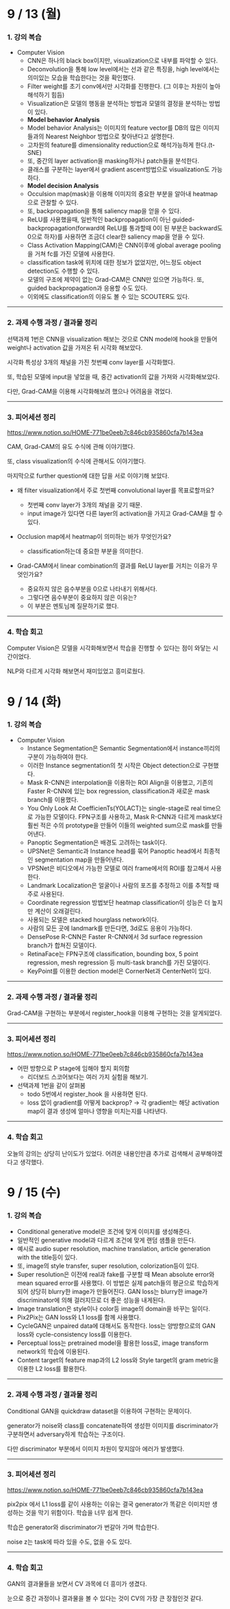 # 9 / 13 (월)

### 1. 강의 복습

- Computer Vision
  - CNN은 하나의 black box이지만, visualization으로 내부를 파악할 수 있다.
  - Deconvolution을 통해 low level에서는 선과 같은 특징을, high level에서는 의미있는 모습을 학습한다는 것을 확인했다.
  - Filter weight를 초기 conv에서만 시각화를 진행한다. (그 이후는 차원이 높아 해석하기 힘듬)
  - Visualization은 모델의 행동을 분석하는 방법과 모델의 결정을 분석하는 방법이 있다.
  - **Model behavior Analysis**
  - Model behavior Analysis는 이미지의 feature vector를 DB의 많은 이미지들과의 Nearest Neighbor 방법으로 찾아낸다고 설명한다.
  - 고차원의 feature를 dimensionality reduction으로 해석가능하게 한다.(t-SNE)
  - 또, 중간의 layer activation을 masking하거나 patch들을 분석한다.
  - 클래스를 구분하는 layer에서 gradient ascent방법으로 visualization도 가능하다.
  - **Model decision Analysis**
  - Occulsion map(mask)을 이용해 이미지의 중요한 부분을 알아내 heatmap으로 관찰할 수 있다.
  - 또, backpropagation을 통해 saliency map을 얻을 수 있다.
  - ReLU를 사용했을때, 일반적인 backpropagation이 아닌 guided-backpropagation(forward에 ReLU를 통과할때 0이 된 부분은 backward도 0으로 하자)를 사용하면 조금더 clear한 saliency map을 얻을 수 있다.
  - Class Activation Mapping(CAM)은 CNN이후에 global average pooling을 거쳐 fc를 가진 모델에 사용한다.
  - classification task에 위치에 대한 정보가 없었지만, 어느정도 object detection도 수행할 수 있다.
  - 모델의 구조에 제약이 없는 Grad-CAM은 CNN만 있으면 가능하다. 또, guided backpropagation과 응용할 수도 있다.
  - 이외에도 classification의 이유도 볼 수 있는 SCOUTER도 있다.


---

### 2. 과제 수행 과정 / 결과물 정리

선택과제 1번은 CNN을 visualization 해보는 것으로 CNN model에 hook을 만들어 weight나 activation 값을 가져온 뒤 시각화 해보았다.

시각화 특성상 3개의 채널을 가진 첫번째 conv layer를 시각화했다.

또, 학습된 모델에 input을 넣었을 때, 중간 activation의 값을 가져와 시각화해보았다.

다만, Grad-CAM을 이용해 시각화해보려 했으나 어려움을 겪었다.

---

### 3. 피어세션 정리

https://www.notion.so/HOME-771be0eeb7c846cb935860cfa7b143ea

CAM, Grad-CAM의 유도 수식에 관해 이야기했다.

또, class visualization의 수식에 관해서도 이야기했다.

마지막으로 further question에 대한 답을 서로 이야기해 보았다.

- 왜 filter visualization에서 주로 첫번째 convolutional layer를 목표로할까요?
  - 첫번째 conv layer가 3개의 채널을 갖기 때문.
  - input image가 있다면 다른 layer의 activation을 가지고 Grad-CAM을 할 수 있다.

- Occlusion map에서 heatmap이 의미하는 바가 무엇인가요?
  - classification하는데 중요한 부분을 의미한다.

- Grad-CAM에서 linear combination의 결과를 ReLU layer를 거치는 이유가 무엇인가요?
  - 중요하지 않은 음수부분을 0으로 나타내기 위해서다.
  - 그렇다면 음수부분이 중요하지 않은 이유는?
  - 이 부분은 멘토님께 질문하기로 했다.

---

### 4. 학습 회고

Computer Vision은 모델을 시각화해보면서 학습을 진행할 수 있다는 점이 와닿는 시간이었다.

NLP와 다르게 시각화 해보면서 재미있었고 흥미로웠다.


# 9 / 14 (화)

### 1. 강의 복습

- Computer Vision
  - Instance Segmentation은 Semantic Segmentation에서 instance끼리의 구분이 가능하여야 한다.
  - 이러한 Instance segmentation의 첫 시작은 Object detection으로 구현했다.
  - Mask R-CNN은 interpolation을 이용하는 ROI Align을 이용했고, 기존의 Faster R-CNN에 있는 box regression, classification과 새로운 mask branch를 이용했다.
  - You Only Look At CoefficienTs(YOLACT)는 single-stage로 real time으로 가능한 모델이다. FPN구조를 사용하고, Mask R-CNN과 다르게 mask보다 훨씬 적은 수의 prototype을 만들어 이들의 weighted sum으로 mask를 만들어낸다.
  - Panoptic Segmentation은 배경도 고려하는 task이다.
  - UPSNet은 Semantic과 Instance head를 묶어 Panoptic head에서 최종적인 segmentation map을 만들어낸다.
  - VPSNet은 비디오에서 가능한 모델로 여러 frame에서의 ROI를 참고해서 사용한다.
  - Landmark Localization은 얼굴이나 사람의 포즈를 추정하고 이를 추적할 때 주로 사용된다.
  - Coordinate regression 방법보단 heatmap classification이 성능은 더 높지만 계산이 오래걸린다.
  - 사용되는 모델은 stacked hourglass network이다.
  - 사람의 모든 곳에 landmark를 만든다면, 3d로도 응용이 가능하다.
  - DensePose R-CNN은 Faster R-CNN에서 3d surface regression branch가 합쳐진 모델이다.
  - RetinaFace는 FPN구조에 classification, bounding box, 5 point regression, mesh regression 등 multi-task branch를 가진 모델이다.
  - KeyPoint를 이용한 dection model은 CornerNet과 CenterNet이 있다.


---

### 2. 과제 수행 과정 / 결과물 정리

Grad-CAM을 구현하는 부분에서 register_hook을 이용해 구현하는 것을 알게되었다.

---

### 3. 피어세션 정리

https://www.notion.so/HOME-771be0eeb7c846cb935860cfa7b143ea

- 어떤 방향으로 P stage에 임해야 할지 회의함
    - 리더보드 스코어보다는 여러 가지 실험을 해보기.
- 선택과제 1번을 같이 살펴봄
    - todo 5번에서 register_hook 을 사용하면 된다.
    - loss 없이 gradient를 어떻게 backprop? → 각 gradient는 해당 activation map이 결과 생성에 얼마나 영향을 미치는지를 나타낸다.

---

### 4. 학습 회고

오늘의 강의는 상당히 난이도가 있었다. 어려운 내용인만큼 추가로 검색해서 공부해야겠다고 생각했다.



# 9 / 15 (수)

### 1. 강의 복습

- Conditional generative model은 조건에 맞게 이미지를 생성해준다.
- 일반적인 generative model과 다르게 조건에 맞게 랜덤 샘플을 만든다.
- 예시로 audio super resolution, machine translation, article generation with the title등이 있다.
- 또, image의 style transfer, super resolution, colorization등이 있다.
- Super resolution은 이전에 real과 fake를 구분할 때 Mean absolute error와 mean squared error를 사용했다. 이 방법은 실제 patch들의 평균으로 학습하게 되어 상당히 blurry한 image가 만들어진다. GAN loss는 blurry한 image가 discriminator에 의해 걸러지므로 더 좋은 성능을 내게된다.
- Image translation은 style이나 color등 image의 domain을 바꾸는 일이다.
- Pix2Pix는 GAN loss와 L1 loss를 함께 사용했다.
- CycleGAN은 unpaired data에 대해서도 동작한다. loss는 양방향으로의 GAN loss와 cycle-consistency loss를 이용한다.
- Perceptual loss는 pretrained model을 활용한 loss로, image transform network의 학습에 이용된다.
- Content target의 feature map과의 L2 loss와 Style target의 gram metric을 이용한 L2 loss를 활용한다.


---

### 2. 과제 수행 과정 / 결과물 정리

Conditional GAN을 quickdraw dataset을 이용하여 구현하는 문제이다.

generator가 noise와 class를 concatenate하여 생성한 이미지를 discriminator가 구분하면서 adversary하게 학습하는 구조이다.

다만 discriminator 부분에서 이미지 차원이 맞지않아 에러가 발생했다.

---

### 3. 피어세션 정리

https://www.notion.so/HOME-771be0eeb7c846cb935860cfa7b143ea

pix2pix 에서 L1 loss를 같이 사용하는 이유는 결국 generator가 똑같은 이미지만 생성하는 것을 막기 위함이다. 학습을 너무 쉽게 한다.

학습은 generator와 discriminator가 번갈아 가며 학습한다.

noise z는 task에 따라 있을 수도, 없을 수도 있다.

---

### 4. 학습 회고

GAN의 결과물들을 보면서 CV 과목에 더 흥미가 생겼다.

눈으로 중간 과정이나 결과물을 볼 수 있다는 것이 CV의 가장 큰 장점인것 같다.

